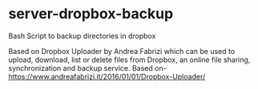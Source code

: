 # server-dropbox-backup
Bash Script to backup directories in dropbox


Based on Dropbox Uploader by Andrea Fabrizi which can be used to upload, download, list or delete files from Dropbox, an online file sharing, synchronization and backup service. Based on- https://www.andreafabrizi.it/2016/01/01/Dropbox-Uploader/
